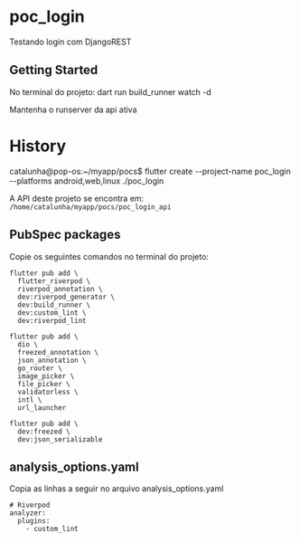 # poc_login

Testando login com DjangoREST

## Getting Started
No terminal do projeto:
dart run build_runner watch -d

Mantenha o runserver da api ativa 

# History
catalunha@pop-os:~/myapp/pocs$ flutter create --project-name poc_login --platforms android,web,linux ./poc_login

A API deste projeto se encontra em:
`/home/catalunha/myapp/pocs/poc_login_api`

## PubSpec packages
Copie os seguintes comandos no terminal do projeto:
```
flutter pub add \
  flutter_riverpod \
  riverpod_annotation \
  dev:riverpod_generator \
  dev:build_runner \
  dev:custom_lint \
  dev:riverpod_lint

flutter pub add \
  dio \
  freezed_annotation \
  json_annotation \
  go_router \
  image_picker \
  file_picker \
  validatorless \
  intl \
  url_launcher

flutter pub add \
  dev:freezed \
  dev:json_serializable
```

## analysis_options.yaml
Copia as linhas a seguir no arquivo analysis_options.yaml
```
# Riverpod
analyzer:
  plugins:
    - custom_lint
```

